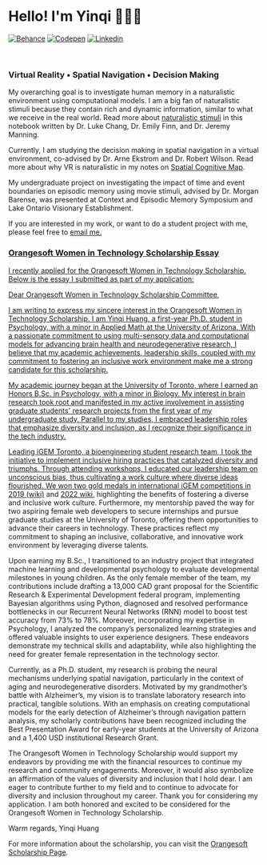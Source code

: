 <h1> Hello! I'm Yinqi 👩🏻‍🎨 </h1>

[![Behance](https://img.shields.io/badge/-yinqi-blue?style=for-the-badge&logo=behance&logoColor=white)](https://www.behance.net/yinqihuang)
[![Codepen](https://img.shields.io/badge/yinqi-000000?style=for-the-badge&logo=codepen&logoColor=white)](https://codepen.io/yinqihuang)
[![Linkedin](https://img.shields.io/badge/yinqi-0077B5?style=for-the-badge&logo=linkedin&logoColor=white)](https://www.linkedin.com/in/yinqi-huang/)

</br>

<h3> Virtual Reality • Spatial Navigation • Decision Making </h3>

My overarching goal is to investigate human memory in a naturalistic environment using computational models. I am a big fan of naturalistic stimuli because they contain rich and dynamic information, similar to what we receive in the real world. Read more about [naturalistic stimuli](https://naturalistic-data.org/content/intro.html) in this notebook written by Dr. Luke Chang, Dr. Emily Finn, and Dr. Jeremy Manning.

Currently, I am studying the decision making in spatial navigation in a virtual environment, co-advised by Dr. Arne Ekstrom and Dr. Robert Wilson. Read more about why VR is naturalistic in my notes on [Spatial Cognitive Map](https://yinqi-h.gitbook.io/ml-models/neuroscience-paper/spatial-cognitive-map).

My undergraduate project on investigating the impact of time and event boundaries on episodic memory using movie stimuli, advised by Dr. Morgan Barense, was presented at Context and Episodic Memory Symposium and Lake Ontario Visionary Establishment.

If you are interested in my work, or want to do a student project with me, please feel free to <a href="mailto:yinqi@email.arizona.edu">email me.

<h3> Orangesoft Women in Technology Scholarship Essay </h3>
I recently applied for the Orangesoft Women in Technology Scholarship. Below is the essay I submitted as part of my application:
  
Dear Orangesoft Women in Technology Scholarship Committee,

I am writing to express my sincere interest in the Orangesoft Women in Technology Scholarship.  I am Yinqi Huang, a first-year Ph.D. student in Psychology, with a minor in Applied Math at the University of Arizona. With a passionate commitment to using multi-sensory data and computational models for advancing brain health and neurodegenerative research, I believe that my academic achievements, leadership skills, coupled with my commitment to fostering an inclusive work environment make me a strong candidate for this scholarship.

My academic journey began at the University of Toronto, where I earned an Honors B.Sc. in Psychology, with a minor in Biology. My interest in brain research took root and manifested in my active involvement in assisting graduate students' research projects from the first year of my undergraduate study. Parallel to my studies, I embraced leadership roles that emphasize diversity and inclusion, as I recognize their significance in the tech industry.

Leading iGEM Toronto, a bioengineering student research team, I took the initiative to implement inclusive hiring practices that catalyzed diversity and triumphs. Through attending workshops, I educated our leadership team on unconscious bias, thus cultivating a work culture where diverse ideas flourished. We won two gold medals in international iGEM competitions in [2019 (wiki)](https://2019.igem.org/Team:Toronto) and [2022 wiki](https://2022.igem.wiki/toronto/team), highlighting the benefits of fostering a diverse and inclusive work culture. Furthermore, my mentorship paved the way for two aspiring female web developers to secure internships and pursue graduate studies at the University of Toronto, offering them opportunities to advance their careers in technology. These practices reflect my commitment to shaping an inclusive, collaborative, and innovative work environment by leveraging diverse talents.

Upon earning my B.Sc., I transitioned to an industry project that integrated machine learning and developmental psychology to evaluate developmental milestones in young children. As the only female member of the team, my contributions include drafting a 13,000 CAD grant proposal for the Scientific Research & Experimental Development federal program, implementing Bayesian algorithms using Python, diagnosed and resolved performance bottlenecks in our Recurrent Neural Networks (RNN) model to boost test accuracy from 73% to 78%. Moreover, incorporating my expertise in Psychology, I analyzed the company’s personalized learning strategies and offered valuable insights to user experience designers. These endeavors demonstrate my technical skills and adaptability, while also highlighting the need for greater female representation in the technology sector.

Currently, as a Ph.D. student, my research is probing the neural mechanisms underlying spatial navigation, particularly in the context of aging and neurodegenerative disorders. Motivated by my grandmother’s battle with Alzheimer’s, my vision is to translate laboratory research into practical, tangible solutions. With an emphasis on creating computational models for the early detection of Alzheimer’s through navigation pattern analysis, my scholarly contributions have been recognized including the Best Presentation Award for early-year students at the University of Arizona and a 1,400 USD institutional Research Grant. 

The Orangesoft Women in Technology Scholarship would support my endeavors by providing me with the financial resources to continue my research and community engagements. Moreover, it would also symbolize an affirmation of the values of diversity and inclusion that I hold dear. I am eager to contribute further to my field and to continue to advocate for diversity and inclusion throughout my career. Thank you for considering my application. I am both honored and excited to be considered for the Orangesoft Women in Technology Scholarship.

Warm regards,
Yinqi Huang

For more information about the scholarship, you can visit the [Orangesoft Scholarship Page](https://orangesoft.co/scholarship).
